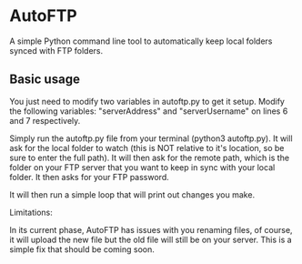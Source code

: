 # AutoFTP
A simple Python command line tool to automatically keep local folders synced with FTP folders.

## Basic usage

You just need to modify two variables in autoftp.py to get it setup. Modify the following variables: "serverAddress" and "serverUsername" on lines 6 and 7 respectively.

Simply run the autoftp.py file from your terminal (python3 autoftp.py). It will ask for the local folder to watch (this is NOT relative to it's location, so be sure to enter the full path). It will then ask for the remote path, which is the folder on your FTP server that you want to keep in sync with your local folder. It then asks for your FTP password.

It will then run a simple loop that will print out changes you make.

Limitations:

In its current phase, AutoFTP has issues with you renaming files, of course, it will upload the new file but the old file will still be on your server. This is a simple fix that should be coming soon.